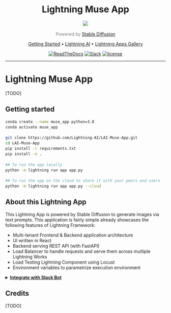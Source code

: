 <div align="center">
    <h1>
        Lightning Muse App
    </h1>
    <img src="https://pl-flash-data.s3.amazonaws.com/assets_lightning/docs/images/logos/lightning-ai.png" width="400px">

<div align="center">

<p align="center" style="color:grey">Powered by <a href="https://stability.ai/blog/stable-diffusion-public-release">Stable Diffusion</a></p>

<p align="center">
  <a href="#getting-started">Getting Started</a> •
  <a href="https://www.lightning.ai/">Lightning AI</a> •
  <a href="https://lightning.ai/apps">Lightning Apps Gallery</a>
</p>

[![ReadTheDocs](https://readthedocs.org/projects/pytorch-lightning/badge/?version=stable)](https://lightning.ai/lightning-docs/)
[![Slack](https://img.shields.io/badge/slack-chat-green.svg?logo=slack)](https://www.pytorchlightning.ai/community)
[![license](https://img.shields.io/badge/License-Apache%202.0-blue.svg)](https://github.com/Lightning-AI/lightning/blob/master/LICENSE)

</div>
</div>

______________________________________________________________________

# Lightning Muse App

\[TODO\]

## Getting started

```bash
conda create --name muse_app python=3.8
conda activate muse_app

git clone https://github.com/Lightning-AI/LAI-Muse-App.git
cd LAI-Muse-App
pip install -r requirements.txt
pip install -e .

## To run the app locally
python -m lightning run app app.py

## To run the app on the cloud to share it with your peers and users
python -m lightning run app app.py --cloud
```

## About this Lightning App

This Lightning App is powered by Stable Diffusion to generate images via text prompts.
This application is fairly simple already showcases the following features of Lightning Framework:

- Multi-tenant Frontend & Backend application architecture
- UI written in React
- Backend serving REST API (with FastAPI)
- Load Balancer to handle requests and serve them across multiple Lightning Works
- Load Testing Lightning Component using Locust
- Environment variables to parametrize execution environment

<details>
<summary><b><u>Integrate with Slack Bot</u></b></summary>

You can integrate this app in your Slack Workspace and send art in slack channels.

This app uses the [Slack Command Bot Component](https://github.com/Lightning-AI/LAI-slack-command-bot-Component) for to
interact with Slack command.

[![Watch the video](https://img.youtube.com/vi/KfQcXzWFR9I/default.jpg)](https://youtu.be/KfQcXzWFR9I)

### Steps to create the Slack Command Bot

**Step 1:**
Goto https://api.slack.com and create an app.

**Step 2:**
Copy the following tokens and secrets from the Slack API settings by going to https://api.slack.com/apps. These tokens
have to be passed either as argument or environment variable to [SlackCommandBot](https://github.com/Lightning-AI/LAI-slack-command-bot-Component/blob/main/slack_command_bot/component.py#L18) class.

<details>
  <summary>Required Token name and environment variables: </summary>

- Client ID (SLACK_CLIENT_ID)
- Client Secret (CLIENT_SECRET)
- Signing Secret (SIGNING_SECRET)
- Bot User OAuth Token (BOT_TOKEN)
- App-Level Token (SLACK_TOKEN)

</details>

**Step 3:**

Implement the `SlackCommandBot.handle_command(...)` method the way you want to interact with the commands.
The return value will be shown only to you.

> ![](./assets/slack-ss.png)

**Step 4:** (optional)

If you want your slack app to be distributable to public then you need to
implement `SlackCommandBot.save_new_workspace(...)` which should save `team_id` and its corresponding `bot_token` into a
database.

During the `handle_command(...)` method you will need to fetch `bot_token` based on the received `team_id`.

</details>

## Credits

\[TODO\]
